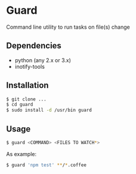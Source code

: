 # Guard
Command line utility to run tasks on file(s) change

## Dependencies

* python (any 2.x or 3.x)
* inotify-tools

## Installation

```sh
$ git clone ...
$ cd guard
$ sudo install -d /usr/bin guard
```

## Usage

```sh
$ guard <COMMAND> <FILES TO WATCH*>
```

As example:

```sh
$ guard 'npm test' **/*.coffee
```
